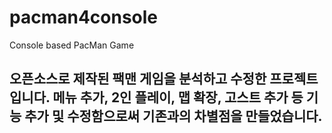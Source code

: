 # pacman4console
Console based PacMan Game
## 오픈소스로 제작된 팩맨 게임을 분석하고 수정한 프로젝트입니다. 메뉴 추가, 2인 플레이, 맵 확장, 고스트 추가 등 기능 추가 및 수정함으로써 기존과의 차별점을 만들었습니다.
